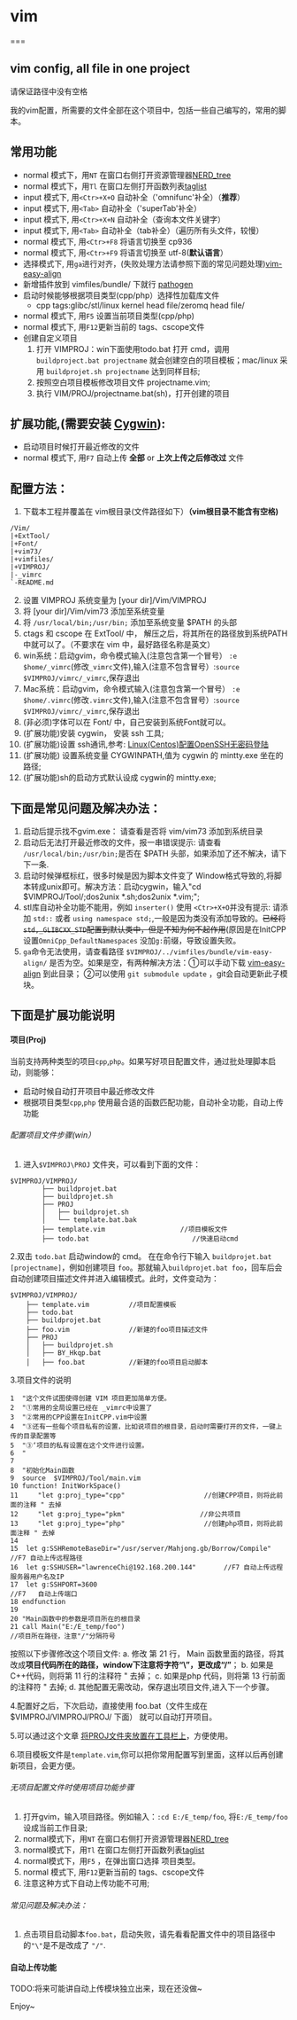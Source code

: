 # vim
===

vim config, all file in one project
------------------------------------
请保证路径中没有空格

我的vim配置，所需要的文件全部在这个项目中，包括一些自己编写的，常用的脚本。

## 常用功能
- normal 模式下，用``NT`` 在窗口右侧打开资源管理器[NERD_tree](http://www.vim.org/scripts/script.php?script_id=1658)
- normal 模式下，用`Tl` 在窗口左侧打开函数列表[taglist](http://www.vim.org/scripts/script.php?script_id=273)
- input 模式下, 用``<Ctr>+X+O`` 自动补全（'omnifunc'补全）（**推荐**）
- input 模式下, 用``<Tab>`` 自动补全（'superTab'补全）
- input 模式下, 用``<Ctr>+X+N`` 自动补全（查询本文件关键字）
- input 模式下, 用``<Tab>`` 自动补全（tab补全）（遍历所有头文件，较慢）
- normal 模式下, 用``<Ctr>+F8`` 将语言切换至 cp936 
- normal 模式下, 用``<Ctr>+F9`` 将语言切换至 utf-8(**默认语言**） 
- 选择模式下, 用``ga``进行对齐，(失败处理方法请参照下面的常见问题处理)[vim-easy-align](http://www.vim.org/scripts/script.php?script_id=4520)
- 新增插件放到 vimfiles/bundle/ 下就行 [pathogen](http://www.vim.org/scripts/script.php?script_id=2332) 
- 启动时候能够根据项目类型(cpp/php）选择性加载库文件
    - cpp tags:glibc/stl/linux kernel head file/zeromq head file/
- normal 模式下, 用``F5`` 设置当前项目类型(cpp/php)
- normal 模式下, 用``F12``更新当前的 tags、cscope文件
- 创建自定义项目
    1. 打开 VIMPROJ：win下面使用todo.bat 打开 cmd，调用 ``buildproject.bat projectname`` 就会创建空白的项目模板；mac/linux 采用 ``buildprojet.sh projectname`` 达到同样目标;
    2. 按照空白项目模板修改项目文件 projectname.vim;
    3. 执行 VIM/PROJ/projectname.bat(sh)，打开创建的项目

## 扩展功能,(需要安装 [Cygwin](https://www.cygwin.com/])):
- 启动项目时候打开最近修改的文件
- normal 模式下, 用``F7`` 自动上传 **全部** or **上次上传之后修改过** 文件

## 配置方法：
1. 下载本工程并覆盖在 vim根目录(文件路径如下）**（vim根目录不能含有空格)**
```
/Vim/
|+ExtTool/
|+Font/
|+vim73/
|+vimfiles/
|+VIMPROJ/
|-_vimrc
`-README.md
```

2. 设置 VIMPROJ 系统变量为 [your dir]/Vim/VIMPROJ 
3. 将 [your dir]/Vim/vim73 添加至系统变量
4. 将 ``/usr/local/bin;/usr/bin;`` 添加至系统变量 $PATH 的头部
6. ctags 和 cscope 在 ExtTool/ 中， 解压之后，将其所在的路径放到系统PATH中就可以了。（不要求在 vim 中，最好路径名称是英文）
7. win系统：启动gvim，命令模式输入(注意包含第一个冒号） ``:e $home/_vimrc``(修改``_vimrc``文件),输入(注意不包含冒号）:``source $VIMPROJ/vimrc/_vimrc``,保存退出
8. Mac系统：启动gvim，命令模式输入(注意包含第一个冒号） ``:e $home/.vimrc``(修改``.vimrc``文件),输入(注意不包含冒号）:``source $VIMPROJ/vimrc/_vimrc``,保存退出
9. (非必须)字体可以在 Font/ 中，自己安装到系统Font就可以。
10. (扩展功能)安装 cygwin， 安装 ssh 工具;
11. (扩展功能)设置 ssh通讯,参考: [Linux(Centos)配置OpenSSH无密码登陆](http://sjsky.iteye.com/blog/1123184)
12. (扩展功能) 设置系统变量 CYGWINPATH,值为 cygwin 的 mintty.exe 坐在的路径;
13. (扩展功能)sh的启动方式默认设成 cygwin的 mintty.exe;

## 下面是常见问题及解决办法：
1. 启动后提示找不gvim.exe： 请查看是否将 vim/vim73 添加到系统目录
2. 启动后无法打开最近修改的文件，报一串错误提示: 请查看 ``/usr/local/bin;/usr/bin;``是否在 $PATH 头部，如果添加了还不解决，请下下一条.
3. 启动时候弹框标红，很多时候是因为脚本文件变了 Window格式导致的,将脚本转成unix即可。解决方法：启动cygwin，输入"cd $VIMPROJ/Tool/;dos2unix *.sh;dos2unix *.vim;";
3. stl库自动补全功能不能用，例如 ``inserter()`` 使用 ``<Ctr>+X+O``并没有提示:  请添加 ``std::`` 或者 ``using namespace std;``,一般是因为类没有添加导致的。~~已经将 ``std,_GLIBCXX_STD``配置到默认类中，但是不知为何不起作用~~(原因是在InitCPP设置``OmniCpp_DefaultNamespaces`` 没加``g:``前缀，导致设置失败。
4. ``ga``命令无法使用，请查看路径 ``$VIMPROJ/../vimfiles/bundle/vim-easy-align/`` 是否为空。如果是空，有两种解决方法：①可以手动下载 [vim-easy-align](http://www.vim.org/scripts/script.php?script_id=4520) 到此目录； ②可以使用 ``git submodule update`` ，git会自动更新此子模块。



## 下面是扩展功能说明
#### 项目(Proj)
当前支持两种类型的项目``cpp``,``php``。如果写好项目配置文件，通过批处理脚本启动，则能够：
- 启动时候自动打开项目中最近修改文件
- 根据项目类型``cpp``,``php`` 使用最合适的函数匹配功能，自动补全功能，自动上传功能

###### 配置项目文件步骤(win）
1. 进入``$VIMPROJ\PROJ`` 文件夹，可以看到下面的文件：
```
$VIMPROJ/VIMPROJ/
        ├── buildprojet.bat
        ├── buildprojet.sh
        ├── PROJ
        │   ├── buildprojet.sh
        │   └── template.bat.bak
        ├── template.vim                   //项目模板文件
        ├── todo.bat                          //快速启动cmd
```

2.双击 ``todo.bat`` 启动window的 cmd。 在在命令行下输入 ``buildprojet.bat [projectname]``，例如创建项目 ``foo``。那就输入``buildprojet.bat foo``，回车后会自动创建项目描述文件并进入编辑模式。此时，文件变动为：
```
$VIMPROJ/VIMPROJ/
    ├── template.vim          //项目配置模板
    ├── todo.bat               
    ├── buildprojet.bat      
    ├── foo.vim               //新建的foo项目描述文件
    ├── PROJ
    │   ├── buildprojet.sh
    │   ├── BY_Hkqp.bat
    │   ├── foo.bat           //新建的foo项目启动脚本

```
3.项目文件的说明
```
1  "这个文件试图使得创建 VIM 项目更加简单方便。
2  "①常用的全局设置已经在 _vimrc中设置了
3  "②常用的CPP设置在InitCPP.vim中设置
4  "③还有一些每个项目私有的设置，比如说项目的根目录，启动时需要打开的文件，一键上传的目录配置等
5  "③‘项目的私有设置在这个文件进行设置。
6  "
7  
8  "初始化Main函数
9  source  $VIMPROJ/Tool/main.vim
10 function! InitWorkSpace()
11     "let g:proj_type="cpp"                    //创建CPP项目，则将此前面的注释 " 去掉
12     "let g:proj_type="pkm"                   //非公共项目
13     "let g:proj_type="php"                    //创建php项目，则将此前面注释 " 去掉
14 
15 	let g:SSHRemoteBaseDir="/usr/server/Mahjong.gb/Borrow/Compile"        //F7 自动上传远程路径
16 	let g:SSHUSER="lawrenceChi@192.168.200.144"       //F7 自动上传远程服务器用户名及IP
17 	let g:SSHPORT=3600                                                 //F7   自动上传端口
18 endfunction
19 
20 "Main函数中的参数是项目所在的根目录
21 call Main("E:/E_temp/foo")                                                   //项目所在路径，注意"/"分隔符号

```
按照以下步骤修改这个项目文件:
a. 修改 第 21 行， Main 函数里面的路径，将其改成**项目代码所在的路径，window下注意将字符“\”，更改成“/”**；
b. 如果是C++代码，则将第 11 行的注释符 " 去掉；
c. 如果是php 代码，则将第 13 行前面的注释符 " 去掉;
d. 其他配置无需改动，保存退出项目文件,进入下一个步骤。

4.配置好之后，下次启动，直接使用 foo.bat（文件生成在 $VIMPROJ/VIMPROJ/PROJ/ 下面） 就可以自动打开项目。

5.可以通过这个文章 [将PROJ文件夹放置在工具栏上](http://jingyan.baidu.com/article/91f5db1b3fcb981c7f05e3c9.html)，方便使用。

6.项目模板文件是``template.vim``,你可以把你常用配置写到里面，这样以后再创建新项目，会更方便。

###### 无项目配置文件时使用项目功能步骤
1. 打开gvim，输入项目路径。例如输入：``:cd E:/E_temp/foo``, 将``E:/E_temp/foo``设成当前工作目录;
2. normal模式下，用``NT`` 在窗口右侧打开资源管理器[NERD_tree](http://www.vim.org/scripts/script.php?script_id=1658)
3. normal模式下，用`Tl` 在窗口左侧打开函数列表[taglist](http://www.vim.org/scripts/script.php?script_id=273)
4. normal模式下，用``F5`` ，在弹出窗口选择 项目类型。
5. normal 模式下, 用``F12``更新当前的 tags、cscope文件
6. 注意这种方式下自动上传功能不可用;

###### 常见问题及解决办法：
1. 点击项目启动脚本``foo.bat``，启动失败，请先看看配置文件中的项目路径中的``"\"``是不是改成了 ``"/"``.

#### 自动上传功能
TODO:将来可能讲自动上传模块独立出来，现在还没做~


Enjoy~




